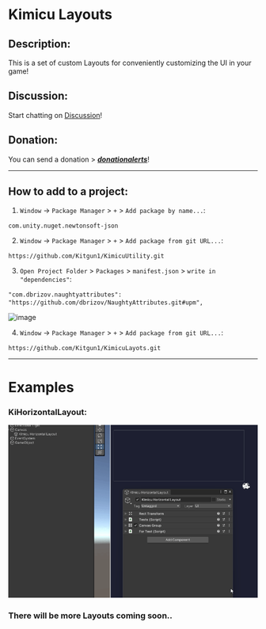 # Kimicu Layouts
## Description:
This is a set of custom Layouts for conveniently customizing the UI in your game!
## Discussion:
Start chatting on [Discussion](https://github.com/Kitgun1/KimicuLayots/discussions)!
## Donation:
You can send a donation > **_[donationalerts](https://www.donationalerts.com/r/kimicu)_**!

---------------------------------------------------------------------------
## How to add to a project:
1) `Window` -> `Package Manager` > `+` > `Add package by name...`:
```
com.unity.nuget.newtonsoft-json
```

2) `Window` -> `Package Manager` > `+` > `Add package from git URL...`:
```
https://github.com/Kitgun1/KimicuUtility.git 
```

3) `Open Project Folder` > `Packages` > `manifest.json` > `write in "dependencies"`:
```
"com.dbrizov.naughtyattributes": "https://github.com/dbrizov/NaughtyAttributes.git#upm",
```
![image](https://github.com/Kitgun1/KimicuUtility/assets/92532054/44f9994e-4e9c-4620-9fca-1bdd9d72f38a)

4) `Window` -> `Package Manager` > `+` > `Add package from git URL...`:
```
https://github.com/Kitgun1/KimicuLayots.git 
```

---------------------------------------------------------------------------
# Examples
### KiHorizontalLayout:
![KiHorizontalLayout.gif](ExampleGifs%7E%2FKiHorizontalLayout.gif)

### There will be more Layouts coming soon..